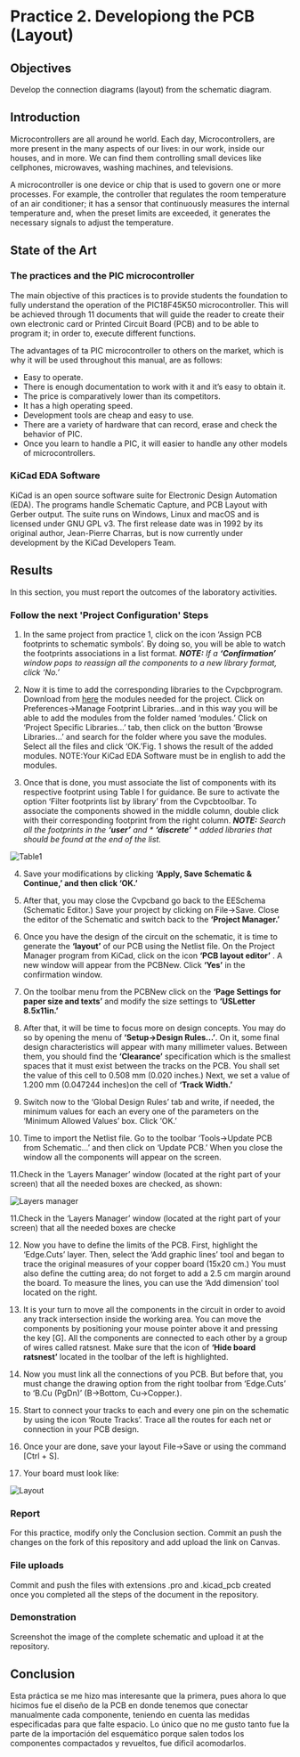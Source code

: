 # Practice 2. Developiong the PCB (Layout)

## Objectives

Develop the connection diagrams (layout) from the schematic diagram.

## Introduction

Microcontrollers are all around  he world. Each day, Microcontrollers, are more present in the many aspects of our lives: in our work, inside our houses, and in more. We can find them controlling small devices like cellphones, microwaves, washing machines, and televisions.

A microcontroller is one device or chip that is used to govern one or more processes. For example, the controller that regulates the room temperature of an air conditioner; it has a sensor that continuously measures the internal temperature and, when the preset limits are exceeded, it generates the necessary signals to adjust the temperature.

## State of the Art

### The practices and the PIC microcontroller

The main objective of this practices is to provide students the foundation to fully understand the operation of the PIC18F45K50 microcontroller. This will be achieved through 11 documents that will guide the reader to create their own electronic card or Printed Circuit Board (PCB) and to be able to program it; in order to, execute different functions.

The advantages of ta PIC microcontroller to others on the market, which is why it will be used throughout this manual, are as follows:

- Easy to operate.
- There is enough documentation to work with it and it’s easy to obtain it.
- The price is comparatively lower than its competitors.
- It has a high operating speed.
- Development tools are cheap and easy to use.
- There are a variety of hardware that can record, erase and check the behavior of PIC.
- Once you learn to handle a PIC, it will easier to handle any other models of microcontrollers.


### KiCad EDA Software

KiCad is an open source software suite for Electronic Design Automation (EDA). The programs handle Schematic Capture,
and PCB Layout with Gerber output. The suite runs on Windows, Linux and macOS and is licensed under GNU GPL v3. The
first release date was in 1992 by its original author, Jean-Pierre Charras, but is now currently under development by
the KiCad Developers Team. 

## Results

In this section, you must report the outcomes of the laboratory activities.

### Follow the next 'Project Configuration' Steps

1. In  the  same  project  from  practice  1,  click  on  the  icon ‘Assign PCB footprints to schematic symbols’.  By  doing  so,  you  will  be  able  to  watch  the  footprints associations in a list format. ***NOTE:*** *If a ***‘Confirmation’*** window pops to reassign all the components to a new library format, click ‘No.’*

2. Now it is time to add the corresponding libraries to the Cvpcbprogram.   Download from [here](./modules)  the modules   needed   for   the   project.   Click   on Preferences→Manage Footprint Libraries...and  in this  way  you  will  be  able  to  add  the  modules  from the folder  named  ‘modules.’  Click  on  ‘Project  Specific Libraries...’  tab,  then  click  on  the  button  ‘Browse Libraries...’ and search for the folder  where  you  save the modules. Select all the files and click ‘OK.’Fig.  1 shows the result of the added modules. NOTE:Your KiCad EDA Software must be in english to add the modules.

3. Once  that  is  done,  you  must  associate  the  list  of components  with  its  respective  footprint using Table  I for  guidance.  Be  sure  to  activate  the  option  ‘Filter footprints  list  by  library’ from  the Cvpcbtoolbar. To associate  the  components  showed  in  the middle  column,  double  click  with  their  corresponding footprint from the right column. ***NOTE:*** *Search  all  the  footprints  in  the*  ***‘user’*** *and * 
***‘discrete’*** * added libraries that should be found at the end of the list.*

![Table1](./img/table1.png)

4. Save   your modifications  by  clicking  **‘Apply,  Save Schematic & Continue,’ and then click ‘OK.’**
5. After that, you may close the Cvpcband go back to the EESchema (Schematic  Editor.)  Save  your  project  by clicking   on File→Save.   Close   the   editor   of   the Schematic and switch back to the **‘Project Manager.’**

6. Once you have the design of the circuit on the schematic, it is time to generate the **‘layout’** of our PCB  using the Netlist  file. On  the Project  Manager program  from KiCad, click on the icon **‘PCB layout editor’** . A new window will appear from the PCBNew. Click **‘Yes’** in the confirmation window.
7. On  the  toolbar  menu  from  the PCBNew click  on  the **‘Page  Settings  for  paper  size  and  texts’**
and modify the size settings to **‘USLetter 8.5x11in.’**

8. After  that,  it  will be  time  to  focus  more  on  design concepts.  You  may  do  so  by  opening  the
menu  of **‘Setup→Design Rules...’**. On   it,   some   final   design characteristics will appear with many millimeter values. Between   them,   you   should   find  the  **‘Clearance’** specification  which  is  the  smallest  spaces  that  it  must exist  between  the tracks  on the  PCB.  You  shall  set the value of this cell to 0.508 mm (0.020 inches.) Next, we set  a  value  of 1.200  mm  (0.047244 inches)on the  cell of **‘Track Width.’** 

9. Switch now to the ‘Global Design Rules’ tab and write, if needed, the minimum values for each an every one of the parameters on the ‘Minimum Allowed Values’ box. Click ‘OK.’

10. Time  to  import  the  Netlist  file.  Go  to  the  toolbar ‘Tools→Update  PCB  from  Schematic...’  and  then click on ‘Update  PCB.’ When  you  close  the  window all the components will appear on the screen.

11.Check in the ‘Layers Manager’ window (located at the right  part  of  your  screen) that all  the needed  boxes  are
checked, as shown:

![Layers manager](./img/layers_manager.png)

11.Check in the ‘Layers Manager’ window (located at the right  part  of  your  screen) that all  the needed  boxes  are checke

12. Now you  have  to  define  the  limits  of  the  PCB.  First, highlight  the  ‘Edge.Cuts’  layer.  Then,  select  the  ‘Add  graphic lines’ tool and began to trace the original measures of your copper board (15x20 cm.) You must also define the  cutting  area;  do  not  forget  to  add  a  2.5  cm  margin around the board. To measure the lines, you can use the ‘Add dimension’ tool located on the right.

13. It is your turn to move all the components in the circuit in  order  to  avoid  any  track  intersection  inside  the working   area.   You   can   move   the   components   by positioning your mouse pointer above it and pressing the key [G]. All the components are connected to each other by a group of wires called ratsnest. Make sure that the icon  of  **‘Hide  board  ratsnest’** located  in  the toolbar of the left is highlighted.

14. Now you must link all the connections of you PCB. But before  that,  you  must  change  the  drawing  option  from the right toolbar from ‘Edge.Cuts’ to ‘B.Cu (PgDn)’ (B->Bottom, Cu->Copper.).

15. Start to connect your tracks to each and every one pin on the schematic by using the icon ‘Route Tracks’. Trace  all  the  routes  for  each  net  or  connection  in  your PCB design.

16. Once  your  are  done,  save  your  layout  File->Save  or using the command [Ctrl + S].

17. Your board must look like:

![Layout](./img/layout.png)


### Report
For this practice, modify only the Conclusion section. Commit an push the changes on the fork of this repository and add
upload the link on Canvas.

### File uploads
Commit and push the files with extensions .pro and .kicad_pcb created once you completed all the steps of the document in the repository.

### Demonstration
Screenshot the image of the complete schematic and upload it at the repository.

## Conclusion

Esta práctica se me hizo mas interesante que la primera, pues ahora lo que hicimos fue el diseño de la PCB en donde tenemos que conectar manualmente cada componente, teniendo en cuenta las medidas especificadas para que falte espacio. Lo único que no me gusto tanto fue la parte de la importación del esquemático porque salen todos los componentes compactados y revueltos, fue dificil acomodarlos.
